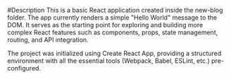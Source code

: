 #Description
This is a basic React application created inside the new-blog folder. The app currently renders a simple "Hello World" message to the DOM. It serves as the starting point for exploring and building more complex React features such as components, props, state management, routing, and API integration.

The project was initialized using Create React App, providing a structured environment with all the essential tools (Webpack, Babel, ESLint, etc.) pre-configured.
